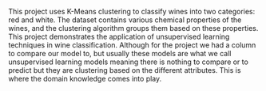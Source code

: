 This project uses K-Means clustering to classify wines into two categories: red and white. The dataset contains various chemical properties of the wines, and the clustering algorithm groups them based on these properties. This project demonstrates the application of unsupervised learning techniques in wine classification.
Although for the project we had a column to compare our model to, but usually these models are what we call unsupervised learning models meaning there is nothing to compare or to predict but they are clustering based on the different attributes. This is where the domain knowledge comes into play.
